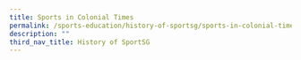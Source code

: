```yaml
---
title: Sports in Colonial Times
permalink: /sports-education/history-of-sportsg/sports-in-colonial-times/
description: ""
third_nav_title: History of SportSG
---
```

